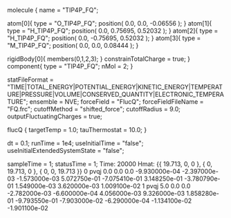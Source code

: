 <OpenMD version=1>
  <MetaData>

molecule {
  name = "TIP4P_FQ";

  atom[0]{
    type = "O_TIP4P_FQ";
    position( 0.0, 0.0, -0.06556 );
  }
  atom[1]{
    type = "H_TIP4P_FQ";
    position( 0.0, 0.75695, 0.52032 );
  }
  atom[2]{
    type = "H_TIP4P_FQ";
    position( 0.0, -0.75695, 0.52032 );
  }
  atom[3]{
    type = "M_TIP4P_FQ";
    position( 0.0, 0.0, 0.08444 );
  }

  rigidBody[0]{
    members(0,1,2,3);
  }
  constrainTotalCharge = true;
}
component{
  type = "TIP4P_FQ";
  nMol = 2;
}

statFileFormat = "TIME|TOTAL_ENERGY|POTENTIAL_ENERGY|KINETIC_ENERGY|TEMPERATURE|PRESSURE|VOLUME|CONSERVED_QUANTITY|ELECTRONIC_TEMPERATURE";
ensemble = NVE;
forceField = "FlucQ";
forceFieldFileName = "FQ.frc";
cutoffMethod = "shifted_force";
cutoffRadius = 9.0;
outputFluctuatingCharges = true;

flucQ {
 targetTemp = 1.0;
 tauThermostat = 10.0;
}


dt = 0.1;
runTime = 1e4;
useInitialTime = "false";
useInitialExtendedSystemState = "false";

sampleTime = 1;
statusTime = 1;
  </MetaData>
  <Snapshot>
    <FrameData>
        Time: 20000
        Hmat: {{ 19.713, 0, 0 }, { 0, 19.713, 0 }, { 0, 0, 19.713 }}
    </FrameData>
    <StuntDoubles>
         0    pvqj          0.0 0.0 0.0 -9.930000e-04 -2.397000e-03 -1.573000e-03  5.072750e-01 -7.075410e-01  3.148250e-01 -3.780790e-01  1.549000e-03  3.620000e-03  1.009100e-02
         1    pvqj          5.0 0.0 0.0 -2.782000e-03 -6.600000e-04  4.056000e-03  9.326000e-03  1.858280e-01 -9.793550e-01 -7.903000e-02 -6.290000e-04 -1.134100e-02 -1.901100e-02
    </StuntDoubles>
  </Snapshot>
</OpenMD>
